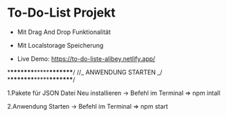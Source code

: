 # To-Do-List Projekt

- Mit Drag And Drop Funktionalität
- Mit Localstorage Speicherung

- Live Demo:
  https://to-do-liste-alibey.netlify.app/

\***\*\*\*\*\*\*\***\*\*\*\*\***\*\*\*\*\*\*\***/
//_ ANWENDUNG STARTEN _/ \***\*\*\*\*\*\*\***\*\*\*\*\***\*\*\*\*\*\*\***/

1.Pakete für JSON Datei Neu installieren
-> Befehl im Terminal => npm intall

2.Anwendung Starten
-> Befehl im Terminal => npm start
